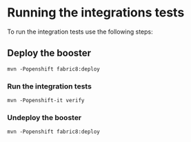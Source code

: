 
# Running the integrations tests 

To run the integration tests use the following steps:

## Deploy the booster

```
mvn -Popenshift fabric8:deploy
```

### Run the integration tests

```
mvn -Popenshift-it verify
```

### Undeploy the booster

```
mvn -Popenshift fabric8:deploy
```

